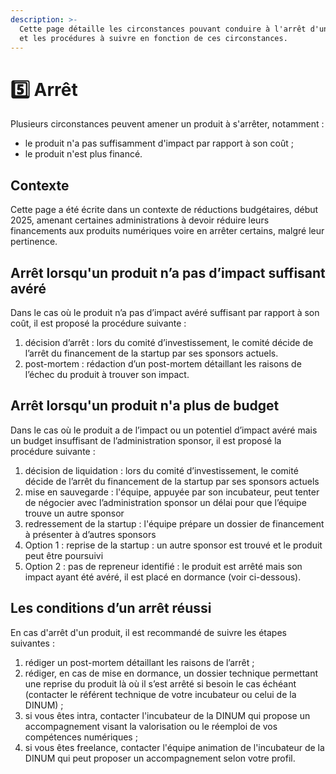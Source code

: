 ```yaml
---
description: >-
  Cette page détaille les circonstances pouvant conduire à l'arrêt d'un produit
  et les procédures à suivre en fonction de ces circonstances.
---
```


# 5️⃣ Arrêt

Plusieurs circonstances peuvent amener un produit à s'arrêter, notamment :&#x20;

* le produit n'a pas suffisamment d'impact par rapport à son coût ;
* le produit n'est plus financé.

## Contexte

Cette page a été écrite dans un contexte de réductions budgétaires, début 2025, amenant certaines administrations à devoir réduire leurs financements aux produits numériques voire en arrêter certains, malgré leur pertinence.

## Arrêt lorsqu'un produit n’a pas d’impact suffisant avéré

Dans le cas où le produit n’a pas d’impact avéré suffisant par rapport à son coût,  il est proposé la procédure suivante :

1. décision d’arrêt : lors du comité d’investissement, le comité décide de l’arrêt du financement de la startup par ses sponsors actuels.
2. post-mortem : rédaction d’un post-mortem détaillant les raisons de l’échec du produit à trouver son impact.

## Arrêt lorsqu'un produit n'a plus de budget

Dans le cas où le produit a de l’impact ou un potentiel d’impact avéré mais un budget insuffisant de l’administration sponsor, il est proposé la procédure suivante :

1. décision de liquidation : lors du comité d’investissement, le comité décide de l’arrêt du financement de la startup par ses sponsors actuels
2. mise en sauvegarde : l'équipe, appuyée par son incubateur, peut tenter de négocier avec l’administration sponsor un délai pour que l’équipe trouve un autre sponsor
3. redressement de la startup : l'équipe prépare un dossier de financement à présenter à d’autres sponsors
4. Option 1 : reprise de la startup : un autre sponsor est trouvé et le produit peut être poursuivi
5. Option 2 : pas de repreneur identifié : le produit est arrêté mais son impact ayant été avéré, il est placé en dormance (voir ci-dessous).

## Les conditions d’un arrêt réussi

En cas d'arrêt d'un produit, il est recommandé de suivre les étapes suivantes :

1. rédiger un post-mortem détaillant les raisons de l’arrêt ;
2. rédiger, en cas de mise en dormance, un dossier technique permettant une reprise du produit là où il s’est arrêté si besoin le cas échéant (contacter le référent technique de votre incubateur ou celui de la DINUM) ;
3. si vous êtes intra, contacter l'incubateur de la DINUM qui propose un accompagnement visant la valorisation ou le réemploi de vos compétences numériques ;
4. si vous êtes freelance, contacter l'équipe animation de l'incubateur de la DINUM qui peut proposer un accompagnement selon votre profil.
